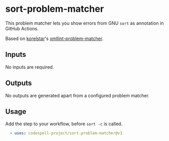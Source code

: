 # sort-problem-matcher

This problem matcher lets you show errors from GNU `sort` as annotation in
GitHub Actions.

Based on [korelstar](https://github.com/korelstar)'s
[xmllint-problem-matcher](https://github.com/korelstar/xmllint-problem-matcher).

## Inputs

No inputs are required.

## Outputs

No outputs are generated apart from a configured problem matcher.

## Usage

Add the step to your workflow, before `sort -c` is called.

```yaml
  - uses: codespell-project/sort-problem-matcher@v1
```
